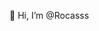 👋 Hi, I’m @Rocasss
<!---
Rocasss/Rocasss is a ✨ special ✨ repository because its `README.md` (this file) appears on your GitHub profile.
You can click the Preview link to take a look at your changes.
--->
